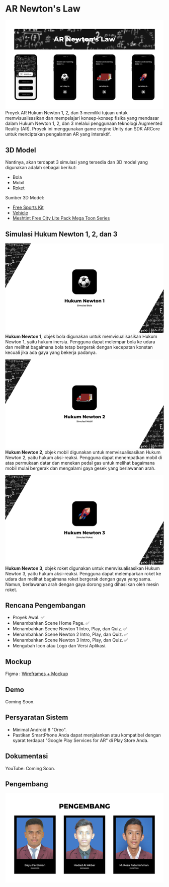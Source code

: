 # AR Newton's Law

![Thumbnail AR Newton's Law](./Thumbnail_AR_Newton_Law.png)
Proyek AR Hukum Newton 1, 2, dan 3 memiliki tujuan untuk memvisualisasikan dan mempelajari konsep-konsep fisika yang mendasar dalam Hukum Newton 1, 2, dan 3 melalui penggunaan teknologi Augmented Reality (AR). Proyek ini menggunakan game engine Unity dan SDK ARCore untuk menciptakan pengalaman AR yang interaktif.

## 3D Model

Nantinya, akan terdapat 3 simulasi yang tersedia dan 3D model yang digunakan adalah sebagai berikut:

- Bola
- Mobil
- Roket

Sumber 3D Model:
- [Free Sports Kit](https://assetstore.unity.com/packages/3d/characters/free-sports-kit-239377)
- [Vehicle](https://learn.unity.com/tutorial/set-up-your-first-project-in-unity?uv=2021.3&projectId=5caccdfbedbc2a3cef0efe63)
- [Meshtint Free City Lite Pack Mega Toon Series](https://assetstore.unity.com/packages/3d/environments/urban/meshtint-free-city-lite-pack-mega-toon-series-152378)

## Simulasi Hukum Newton 1, 2, dan 3

![Thumbnail Hukum Newton 1](./Thumbnail_Hukum_Newton_1.png)
**Hukum Newton 1**, objek bola digunakan untuk memvisualisasikan Hukum Newton 1, yaitu hukum inersia. Pengguna dapat melempar bola ke udara dan melihat bagaimana bola tetap bergerak dengan kecepatan konstan kecuali jika ada gaya yang bekerja padanya.

![Thumbnail Hukum Newton 2](./Thumbnail_Hukum_Newton_2.png)
**Hukum Newton 2**, objek mobil digunakan untuk memvisualisasikan Hukum Newton 2, yaitu hukum aksi-reaksi. Pengguna dapat menempatkan mobil di atas permukaan datar dan menekan pedal gas untuk melihat bagaimana mobil mulai bergerak dan mengalami gaya gesek yang berlawanan arah.

![Thumbnail Hukum Newton 3](./Thumbnail_Hukum_Newton_3.png)
**Hukum Newton 3**, objek roket digunakan untuk memvisualisasikan Hukum Newton 3, yaitu hukum aksi-reaksi. Pengguna dapat melemparkan roket ke udara dan melihat bagaimana roket bergerak dengan gaya yang sama. Namun, berlawanan arah dengan gaya dorong yang dihasilkan oleh mesin roket.

## Rencana Pengembangan

- Proyek Awal. ✅
- Menambahkan Scene Home Page. ✅
- Menambahkan Scene Newton 1 Intro, Play, dan Quiz. ✅
- Menambahkan Scene Newton 2 Intro, Play, dan Quiz. ✅
- Menambahkan Scene Newton 3 Intro, Play, dan Quiz. ✅
- Mengubah Icon atau Logo dan Versi Aplikasi.

## Mockup

Figma : [Wireframes + Mockup](https://www.figma.com/file/nbnUcL2L7NkyHyptQOgRMF/AR-Newton's-Law?type=design&node-id=302%3A9&t=umw56azSORDk3k07-1)

## Demo

Coming Soon.

## Persyaratan Sistem

- Minimal Android 8 "Oreo".
- Pastikan SmartPhone Anda dapat menjalankan atau kompatibel dengan syarat terdapat "Google Play Services for AR" di Play Store Anda.

## Dokumentasi

YouTube: Coming Soon.

## Pengembang

![Thumbnail Pengembang](./Thumbnail_Pengembang.png)
